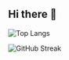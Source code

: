 ## Hi there 👋
![Top Langs](https://github-readme-stats.vercel.app/api/top-langs/?username=its-varad&layout=compact&theme=github_dark&hide=HTML,css,MDX)


<!-- Streak Stats -->
![GitHub Streak](https://github-readme-streak-stats.herokuapp.com?user=its-varad&theme=github-dark&hide_border=false)










<!--
**its-varad/its-varad** is a ✨ _special_ ✨ repository because its `README.md` (this file) appears on your GitHub profile.

Here are some ideas to get you started:

- 🔭 I’m currently working on ...
- 🌱 I’m currently learning ...
- 👯 I’m looking to collaborate on ...
- 🤔 I’m looking for help with ...
- 💬 Ask me about ...
- 📫 How to reach me: ...
- 😄 Pronouns: ...
- ⚡ Fun fact: ...
-->
